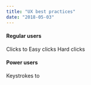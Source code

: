 ```yaml
---
title: "UX best practices"
date: "2018-05-03"
---
```


#### Regular users

Clicks to
Easy clicks
Hard clicks

#### Power users

Keystrokes to
